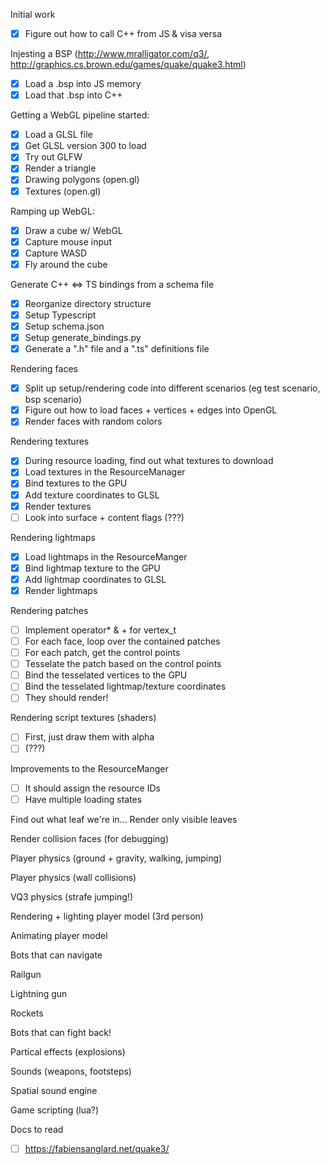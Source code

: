 
Initial work
 - [x] Figure out how to call C++ from JS & visa versa

Injesting a BSP
(http://www.mralligator.com/q3/, http://graphics.cs.brown.edu/games/quake/quake3.html)
 - [x] Load a .bsp into JS memory
 - [x] Load that .bsp into C++

Getting a WebGL pipeline started:
 - [x] Load a GLSL file
 - [x] Get GLSL version 300 to load
 - [x] Try out GLFW
 - [x] Render a triangle
 - [x] Drawing polygons (open.gl)
 - [x] Textures (open.gl)

Ramping up WebGL:
 - [x] Draw a cube w/ WebGL
 - [x] Capture mouse input
 - [x] Capture WASD
 - [x] Fly around the cube

Generate C++ <=> TS bindings from a schema file
 - [x] Reorganize directory structure
 - [x] Setup Typescript
 - [x] Setup schema.json
 - [x] Setup generate_bindings.py
 - [x] Generate a ".h" file and a ".ts" definitions file

Rendering faces
 - [x] Split up setup/rendering code into different scenarios (eg test scenario, bsp scenario)
 - [x] Figure out how to load faces + vertices + edges into OpenGL
 - [x] Render faces with random colors

Rendering textures
 - [x] During resource loading, find out what textures to download
 - [x] Load textures in the ResourceManager
 - [x] Bind textures to the GPU
 - [x] Add texture coordinates to GLSL
 - [x] Render textures
 - [ ] Look into surface + content flags (???)

Rendering lightmaps
 - [x] Load lightmaps in the ResourceManger
 - [x] Bind lightmap texture to the GPU
 - [x] Add lightmap coordinates to GLSL
 - [x] Render lightmaps

Rendering patches
 - [ ] Implement operator* & + for vertex_t
 - [ ] For each face, loop over the contained patches
 - [ ] For each patch, get the control points
 - [ ] Tesselate the patch based on the control points
 - [ ] Bind the tesselated vertices to the GPU
 - [ ] Bind the tesselated lightmap/texture coordinates
 - [ ] They should render!

Rendering script textures (shaders)
 - [ ] First, just draw them with alpha
 - [ ] (???)

Improvements to the ResourceManger
 - [ ] It should assign the resource IDs
 - [ ] Have multiple loading states

Find out what leaf we're in...
Render only visible leaves

Render collision faces (for debugging)

Player physics (ground + gravity, walking, jumping)

Player physics (wall collisions)

VQ3 physics (strafe jumping!)

Rendering + lighting player model (3rd person)

Animating player model

Bots that can navigate

Railgun

Lightning gun

Rockets

Bots that can fight back!

Partical effects (explosions)

Sounds (weapons, footsteps)

Spatial sound engine

Game scripting (lua?)

Docs to read
 - [ ] https://fabiensanglard.net/quake3/
